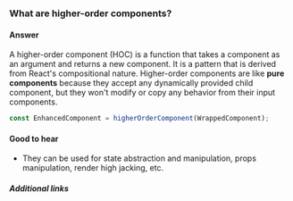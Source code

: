 ### What are higher-order components?

#### Answer

A higher-order component (HOC) is a function that takes a component as an argument and returns a new component. It is a pattern that is derived from React's compositional nature. Higher-order components are like **pure components** because they accept any dynamically provided child component, but they won't modify or copy any behavior from their input components.

```js
const EnhancedComponent = higherOrderComponent(WrappedComponent);
```

#### Good to hear

- They can be used for state abstraction and manipulation, props manipulation, render high jacking, etc.

##### Additional links

<!-- tags: (react) -->

<!-- expertise: (2) -->
